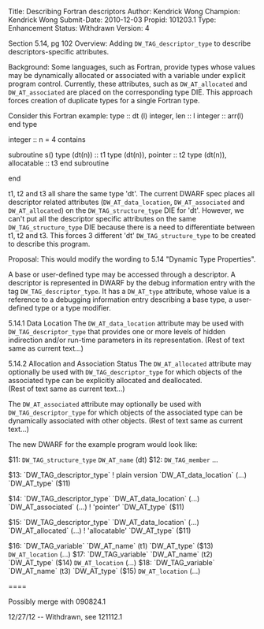 Title:       Describing Fortran descriptors
Author:      Kendrick Wong
Champion:    Kendrick Wong
Submit-Date: 2010-12-03
Propid:      101203.1
Type:        Enhancement
Status:      Withdrawn
Version:     4

Section 5.14, pg 102
Overview:
Adding `DW_TAG_descriptor_type` to describe descriptors-specific attributes.

Background:
Some languages, such as Fortran, provide types whose values may be dynamically 
allocated or associated with a variable under explicit program control. Currently, 
these attributes, such as `DW_AT_allocated` and `DW_AT_associated` are placed on the 
corresponding type DIE.  This approach forces creation of duplicate types for a
single Fortran type.

Consider this Fortran example:
type :: dt (l)
  integer, len :: l
  integer :: arr(l)
end type

integer :: n = 4
contains

subroutine s()
type (dt(n))               :: t1
type (dt(n)), pointer      :: t2
type (dt(n)), allocatable  :: t3
end subroutine

end

t1, t2 and t3 all share the same type 'dt'.  The current DWARF spec 
places all descriptor related attributes (`DW_AT_data_location`, `DW_AT_associated`
and `DW_AT_allocated`) on the `DW_TAG_structure_type` DIE for 'dt'.  However, we 
can't put all the descriptor specific attributes on the same `DW_TAG_structure_type`
DIE because there is a need to differentiate between t1, t2 and t3.  This forces 3
different 'dt' `DW_TAG_structure_type` to be created to describe this program.

Proposal:
This would modify the wording to 5.14 "Dynamic Type Properties".

A base or user-defined type may be accessed through a descriptor.  A descriptor 
is represented in DWARF by the debug information entry with the tag 
`DW_TAG_descriptor_type`. It has a `DW_AT_type` attribute, whose value is a reference 
to a debugging information entry describing a base type, a user-defined type or a 
type modifier.

5.14.1 Data Location
The `DW_AT_data_location` attribute may be used with `DW_TAG_descriptor_type` that 
provides one or more levels of hidden indirection and/or run-time parameters in its 
representation.  (Rest of text same as current text...)

5.14.2 Allocation and Association Status
The `DW_AT_allocated` attribute may optionally be used with `DW_TAG_descriptor_type` 
for which objects of the associated type can be explicitly allocated and deallocated.  
(Rest of text same as current text...)

The `DW_AT_associated` attribute may optionally be used with `DW_TAG_descriptor_type` 
for which objects of the associated type can be dynamically associated with other 
objects.  (Rest of text same as current text...)

The new DWARF for the example program would look like:

$11: `DW_TAG_structure_type`
      `DW_AT_name` (dt)
$12:  `DW_TAG_member` ...

$13: `DW_TAG_descriptor_type`        ! plain version
      `DW_AT_data_location` (...)
      `DW_AT_type` ($11)

$14: `DW_TAG_descriptor_type`
      `DW_AT_data_location` (...)
      `DW_AT_associated` (...)       ! 'pointer'
      `DW_AT_type` ($11)

$15: `DW_TAG_descriptor_type`
      `DW_AT_data_location` (...)
      `DW_AT_allocated` (...)        ! 'allocatable'
      `DW_AT_type` ($11)

$16: `DW_TAG_variable`
      `DW_AT_name` (t1)
      `DW_AT_type` ($13)
      `DW_AT_location` (...)
$17: `DW_TAG_variable`
      `DW_AT_name` (t2)
      `DW_AT_type` ($14)
      `DW_AT_location` (...)
$18: `DW_TAG_variable`
      `DW_AT_name` (t3)
      `DW_AT_type` ($15)
      `DW_AT_location` (...)

====

Possibly merge with 090824.1

12/27/12 -- Withdrawn, see 121112.1
